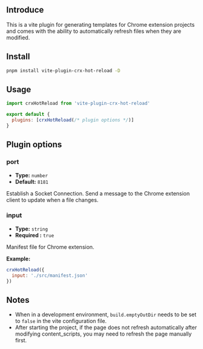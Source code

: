 ## Introduce
This is a vite plugin for generating templates for Chrome extension projects and comes with the ability to automatically refresh files when they are modified.

## Install

```bash
pnpm install vite-plugin-crx-hot-reload -D
```

## Usage

```js
import crxHotReload from 'vite-plugin-crx-hot-reload'

export default {
  plugins: [crxHotReload(/* plugin options */)]
}
```

## Plugin options

### port

- **Type:** `number`
- **Default:** `8181`

Establish a Socket Connection. Send a message to the Chrome extension client to update when a file changes.

### input

- **Type:** `string`
- **Required :** `true`

Manifest file for Chrome extension.

**Example:**

```js
crxHotReload({
  input: './src/manifest.json'
})
```

## Notes
+ When in a development environment, `build.emptyOutDir` needs to be set to `false` in the vite configuration file.
+ After starting the project, if the page does not refresh automatically after modifying content_scripts, you may need to refresh the page manually first.

